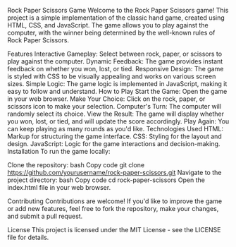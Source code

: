 Rock Paper Scissors Game
Welcome to the Rock Paper Scissors game! This project is a simple implementation of the classic hand game, created using HTML, CSS, and JavaScript. The game allows you to play against the computer, with the winner being determined by the well-known rules of Rock Paper Scissors.

Features
Interactive Gameplay: Select between rock, paper, or scissors to play against the computer.
Dynamic Feedback: The game provides instant feedback on whether you won, lost, or tied.
Responsive Design: The game is styled with CSS to be visually appealing and works on various screen sizes.
Simple Logic: The game logic is implemented in JavaScript, making it easy to follow and understand.
How to Play
Start the Game: Open the game in your web browser.
Make Your Choice: Click on the rock, paper, or scissors icon to make your selection.
Computer's Turn: The computer will randomly select its choice.
View the Result: The game will display whether you won, lost, or tied, and will update the score accordingly.
Play Again: You can keep playing as many rounds as you'd like.
Technologies Used
HTML: Markup for structuring the game interface.
CSS: Styling for the layout and design.
JavaScript: Logic for the game interactions and decision-making.
Installation
To run the game locally:

Clone the repository:
bash
Copy code
git clone https://github.com/yourusername/rock-paper-scissors.git
Navigate to the project directory:
bash
Copy code
cd rock-paper-scissors
Open the index.html file in your web browser.

Contributing
Contributions are welcome! If you'd like to improve the game or add new features, feel free to fork the repository, make your changes, and submit a pull request.

License
This project is licensed under the MIT License - see the LICENSE file for details.
